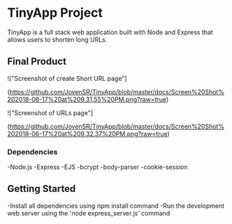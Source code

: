 # TinyApp Project

TinyApp is a full stack web application built with Node and Express that allows users to shorten long URLs.

## Final Product

!["Screenshot of create Short URL page"]

(https://github.com/JovenSR/TinyApp/blob/master/docs/Screen%20Shot%202018-06-17%20at%209.31.55%20PM.png?raw=true)


!["Screenshot of URLs page"]

(https://github.com/JovenSR/TinyApp/blob/master/docs/Screen%20Shot%202018-06-17%20at%209.32.37%20PM.png?raw=true)




### Dependencies
-Node.js
-Express
-EJS
-bcrypt
-body-parser
-cookie-session

## Getting Started
-Install all dependencies using npm install command
-Run the development web server using the 'node express_server.js' command




